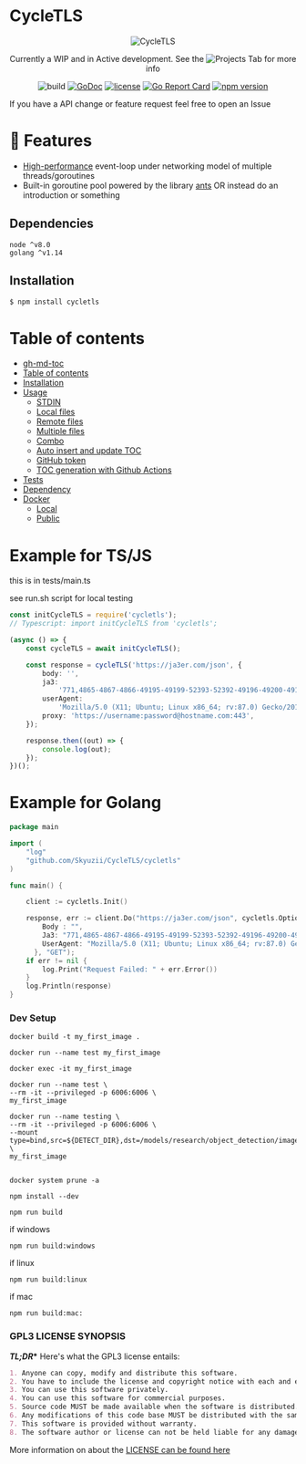 # CycleTLS

<div align="center">
	<img src="docs/media/Banner.svg" alt="CycleTLS"/>
	<br>
	
Currently a WIP and in Active development. See the ![Projects](https://github.com/Danny-Dasilva/CycleTLS/projects/1) Tab for more info

![build](https://github.com/Danny-Dasilva/CycleTLS/actions/workflows/test_golang.yml/badge.svg)
[![GoDoc](http://img.shields.io/badge/go-documentation-blue.svg)](http://godoc.org/github.com/Skyuzii/CycleTLS/cycletls)
[![license](https://img.shields.io/github/license/Danny-Dasilva/CycleTLS.svg)](https://github.com/Danny-Dasilva/CycleTLS/blob/main/LICENSE)
[![Go Report Card](https://goreportcard.com/badge/github.com/Skyuzii/CycleTLS/cycletls)](https://goreportcard.com/report/github.com/Skyuzii/CycleTLS/cycletls)
[![npm version](https://img.shields.io/npm/v/axios.svg?style=flat-square)](https://www.npmjs.org/package/cycletls)

</div>

If you have a API change or feature request feel free to open an Issue

# 🚀 Features

-   [High-performance](#-performance) event-loop under networking model of multiple threads/goroutines
-   Built-in goroutine pool powered by the library [ants](https://github.com/panjf2000/ants)
    OR instead do an introduction or something

## Dependencies

```
node ^v8.0
golang ^v1.14
```

## Installation

```bash
$ npm install cycletls
```

# Table of contents

-   [gh-md-toc](#gh-md-toc)
-   [Table of contents](#table-of-contents)
-   [Installation](#installation)
-   [Usage](#usage)
    -   [STDIN](#stdin)
    -   [Local files](#local-files)
    -   [Remote files](#remote-files)
    -   [Multiple files](#multiple-files)
    -   [Combo](#combo)
    -   [Auto insert and update TOC](#auto-insert-and-update-toc)
    -   [GitHub token](#github-token)
    -   [TOC generation with Github Actions](#toc-generation-with-github-actions)
-   [Tests](#tests)
-   [Dependency](#dependency)
-   [Docker](#docker)
    -   [Local](#local)
    -   [Public](#public)

# Example for TS/JS

this is in tests/main.ts

see run.sh script for local testing

```ts
const initCycleTLS = require('cycletls');
// Typescript: import initCycleTLS from 'cycletls';

(async () => {
	const cycleTLS = await initCycleTLS();

	const response = cycleTLS('https://ja3er.com/json', {
		body: '',
		ja3:
			'771,4865-4867-4866-49195-49199-52393-52392-49196-49200-49162-49161-49171-49172-51-57-47-53-10,0-23-65281-10-11-35-16-5-51-43-13-45-28-21,29-23-24-25-256-257,0',
		userAgent:
			'Mozilla/5.0 (X11; Ubuntu; Linux x86_64; rv:87.0) Gecko/20100101 Firefox/87.0',
		proxy: 'https://username:password@hostname.com:443',
	});

	response.then((out) => {
		console.log(out);
	});
})();
```

# Example for Golang

```go
package main

import (
	"log"
	"github.com/Skyuzii/CycleTLS/cycletls"
)

func main() {

	client := cycletls.Init()

	response, err := client.Do("https://ja3er.com/json", cycletls.Options{
		Body : "",
		Ja3: "771,4865-4867-4866-49195-49199-52393-52392-49196-49200-49162-49161-49171-49172-51-57-47-53-10,0-23-65281-10-11-35-16-5-51-43-13-45-28-21,29-23-24-25-256-257,0",
		UserAgent: "Mozilla/5.0 (X11; Ubuntu; Linux x86_64; rv:87.0) Gecko/20100101 Firefox/87.0",
	  }, "GET");
	if err != nil {
		log.Print("Request Failed: " + err.Error())
	}
	log.Println(response)
}

```

### Dev Setup

```
docker build -t my_first_image .

docker run --name test my_first_image

docker exec -it my_first_image

docker run --name test \
--rm -it --privileged -p 6006:6006 \
my_first_image

docker run --name testing \
--rm -it --privileged -p 6006:6006 \
--mount type=bind,src=${DETECT_DIR},dst=/models/research/object_detection/images \
my_first_image


docker system prune -a

```

`npm install --dev`

`npm run build`

if windows

`npm run build:windows`

if linux

`npm run build:linux`

if mac

`npm run build:mac:`

### GPL3 LICENSE SYNOPSIS

**_TL;DR_\*** Here's what the GPL3 license entails:

```markdown
1. Anyone can copy, modify and distribute this software.
2. You have to include the license and copyright notice with each and every distribution.
3. You can use this software privately.
4. You can use this software for commercial purposes.
5. Source code MUST be made available when the software is distributed.
6. Any modifications of this code base MUST be distributed with the same license, GPLv3.
7. This software is provided without warranty.
8. The software author or license can not be held liable for any damages inflicted by the software.
```

More information on about the [LICENSE can be found here](http://choosealicense.com/licenses/gpl-3.0/)
